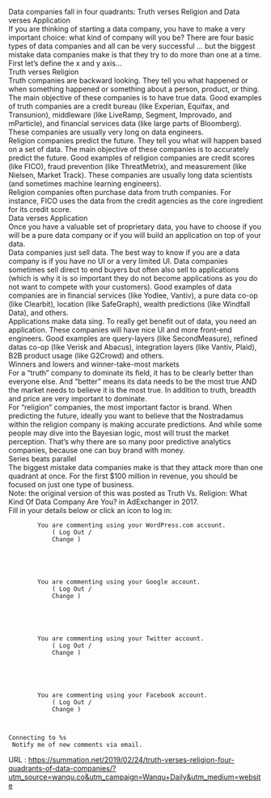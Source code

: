   Data companies fall in four quadrants: Truth verses Religion and Data verses Application  
    If you are thinking of starting a data company, you have to make a very important choice: what kind of company will you be?  There are four basic types of data companies and all can be very successful … but the biggest mistake data companies make is that they try to do more than one at a time.  
    First let’s define the x and y axis…  
    Truth verses Religion  
    Truth companies are backward looking. They tell you what happened or when something happened or something about a person, product, or thing. The main objective of these companies is to have true data. Good examples of truth companies are a credit bureau (like Experian, Equifax, and Transunion), middleware (like LiveRamp, Segment, Improvado, and mParticle), and financial services data (like large parts of Bloomberg). These companies are usually very long on data engineers.  
    Religion companies predict the future. They tell you what will happen based on a set of data. The main objective of these companies is to accurately predict the future. Good examples of religion companies are credit scores (like FICO), fraud prevention (like ThreatMetrix), and measurement (like Nielsen, Market Track). These companies are usually long data scientists (and sometimes machine learning engineers).    
    Religion companies often purchase data from truth companies.  For instance, FICO uses the data from the credit agencies as the core ingredient for its credit score.  
    Data verses Application  
    Once you have a valuable set of proprietary data, you have to choose if you will be a pure data company or if you will build an application on top of your data.  
    Data companies just sell data. The best way to know if you are a data company is if you have no UI or a very limited UI. Data companies sometimes sell direct to end buyers but often also sell to applications (which is why it is so important they do not become applications as you do not want to compete with your customers). Good examples of data companies are in financial services (like Yodlee, Vantiv), a pure data co-op (like Clearbit), location (like SafeGraph), wealth predictions (like Windfall Data), and others.  
    Applications make data sing. To really get benefit out of data, you need an application. These companies will have nice UI and more front-end engineers. Good examples are query-layers (like SecondMeasure), refined datas co-op (like Verisk and Abacus), integration layers (like Vantiv, Plaid), B2B product usage (like G2Crowd) and others.  
    Winners and lowers and winner-take-most markets  
    For a “truth” company to dominate its field, it has to be clearly better than everyone else.  And “better” means its data needs to be the most true AND the market needs to believe it is the most true.  In addition to truth, breadth and price are very important to dominate.  
    For “religion” companies, the most important factor is brand.  When predicting the future, ideally you want to believe that the Nostradamus within the religion company is making accurate predictions.  And while some people may dive into the Bayesian logic, most will trust the market perception.  That’s why there are so many poor predictive analytics companies, because one can buy brand with money.    
    Series beats parallel  
    The biggest mistake data companies make is that they attack more than one quadrant at once. For the first $100 million in revenue, you should be focused on just one type of business.  
    Note: the original version of this was posted as Truth Vs. Religion: What Kind Of Data Company Are You? in AdExchanger in 2017.  
    Fill in your details below or click an icon to log in:  
    

			You are commenting using your WordPress.com account.			
				( Log Out / 
				Change )
			

  
    

			You are commenting using your Google account.			
				( Log Out / 
				Change )
			

  
    

			You are commenting using your Twitter account.			
				( Log Out / 
				Change )
			

  
    

			You are commenting using your Facebook account.			
				( Log Out / 
				Change )
			

  
    Connecting to %s  
     Notify me of new comments via email.  
     

  
      
      
    
  URL : https://summation.net/2019/02/24/truth-verses-religion-four-quadrants-of-data-companies/?utm_source=wanqu.co&utm_campaign=Wanqu+Daily&utm_medium=website